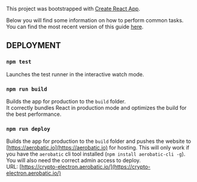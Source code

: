 This project was bootstrapped with [Create React App](https://github.com/facebookincubator/create-react-app).

Below you will find some information on how to perform common tasks.<br>
You can find the most recent version of this guide [here](https://github.com/facebookincubator/create-react-app/blob/master/packages/react-scripts/template/README.md).


## DEPLOYMENT

### `npm test`

Launches the test runner in the interactive watch mode.

### `npm run build`

Builds the app for production to the `build` folder.<br>
It correctly bundles React in production mode and optimizes the build for the best performance.

### `npm run deploy`

Builds the app for production to the `build` folder and pushes the website to [https://aerobatic.io](https://aerobatic.io) for hosting.
This will only work if you have the `aerobatic` cli tool installed (`npm install aerobatic-cli -g`). 
You will also need the correct admin access to deploy.
<br>URL: [https://crypto-electron.aerobatic.io/](https://crypto-electron.aerobatic.io/)